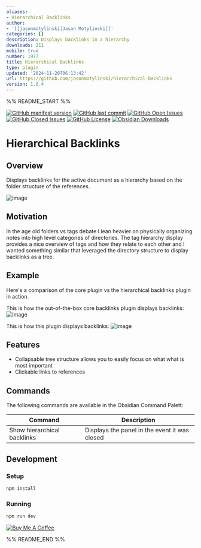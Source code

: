 ```yaml
---
aliases:
- Hierarchical Backlinks
author:
- '[[jasonmotylinski|Jason Motylinski]]'
categories: []
description: Displays backlinks in a hierarchy
downloads: 211
mobile: true
number: 1977
title: Hierarchical Backlinks
type: plugin
updated: '2024-11-20T06:13:42'
url: https://github.com/jasonmotylinski/hierarchical-backlinks
version: 1.0.4
---
```


%% README_START %%

[![GitHub manifest version](https://img.shields.io/github/manifest-json/v/jasonmotylinski/hierarchical-backlinks)](../../releases)
[![GitHub last commit](https://img.shields.io/github/last-commit/jasonmotylinski/hierarchical-backlinks)](../../commits/main/)
[![GitHub Open Issues](https://img.shields.io/github/issues/jasonmotylinski/hierarchical-backlinks)](../../issues)
[![GitHub Closed Issues](https://img.shields.io/github/issues-closed/jasonmotylinski/hierarchical-backlinks)](../../issues?q=is%3Aissue+is%3Aclosed)
[![GitHub License](https://img.shields.io/github/license/jasonmotylinski/hierarchical-backlinks)](/LICENSE)
[![Obsidian Downloads](https://img.shields.io/badge/dynamic/json?url=https%3A%2F%2Fraw.githubusercontent.com%2Fobsidianmd%2Fobsidian-releases%2Fmaster%2Fcommunity-plugin-stats.json&query=%24%5B%22hierarchical-backlinks%22%5D.downloads&logo=obsidian&logoColor=a88bfa&label=downloads&color=a88bfa)](https://obsidian.md/plugins?id=hierarchical-backlinks)

# Hierarchical Backlinks

## Overview
Displays backlinks for the active document as a hierarchy based on the folder structure of the references.

 ![image](https://raw.githubusercontent.com/jasonmotylinski/hierarchical-backlinks/HEAD/docs/plugin_example.png)

## Motivation
In the age old folders vs tags debate I lean heavier on physically organizing notes into high level categories of directories. The tag hierarchy display provides a nice overview of tags and how they relate to each other and I wanted something similar that leveraged the directory structure to display backlinks as a tree.

## Example
Here's a comparison of the core plugin vs the hierarchical backlinks plugin in action.

This is how the out-of-the-box core backlinks plugin displays backlinks:
![image](https://raw.githubusercontent.com/jasonmotylinski/hierarchical-backlinks/HEAD/docs/core.png)

This is how this plugin displays backlinks:
 ![image](https://raw.githubusercontent.com/jasonmotylinski/hierarchical-backlinks/HEAD/docs/plugin.png)

## Features
- Collapsable tree structure allows you to easily focus on what what is most important
- Clickable links to references

## Commands
The following commands are available in the Obsidian Command Palett:

| Command | Description |
|---------|-------------|
| Show hierarchical backlinks | Displays the panel in the event it was closed |

## Development

### Setup
```bash
npm install
```

### Running
```bash
npm run dev
```

<a href="https://www.buymeacoffee.com/jasonmotylinski" target="_blank"><img src="https://cdn.buymeacoffee.com/buttons/default-yellow.png" alt="Buy Me A Coffee"></a>

%% README_END %%